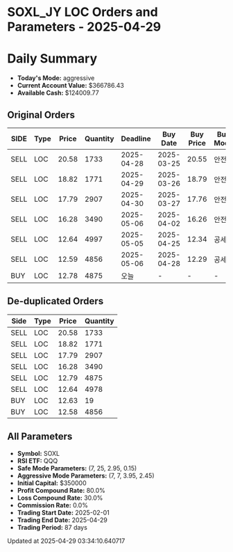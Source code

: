 # SOXL_JY LOC Orders and Parameters - 2025-04-29

# Daily Summary

- **Today's Mode:** aggressive
- **Current Account Value:** $366786.43
- **Available Cash:** $124009.77

## Original Orders

| SIDE | Type | Price | Quantity | Deadline | Buy Date | Buy Price | Buy Mode |
|------|------|-------|----------|----------|----------|-----------|----------|
| SELL | LOC | 20.58 | 1733 | 2025-04-28 | 2025-03-25 | 20.55 | 안전 |
| SELL | LOC | 18.82 | 1771 | 2025-04-29 | 2025-03-26 | 18.79 | 안전 |
| SELL | LOC | 17.79 | 2907 | 2025-04-30 | 2025-03-27 | 17.76 | 안전 |
| SELL | LOC | 16.28 | 3490 | 2025-05-06 | 2025-04-02 | 16.26 | 안전 |
| SELL | LOC | 12.64 | 4997 | 2025-05-05 | 2025-04-25 | 12.34 | 공세 |
| SELL | LOC | 12.59 | 4856 | 2025-05-06 | 2025-04-28 | 12.29 | 공세 |
| BUY | LOC | 12.78 | 4875 | 오늘 | - | - | - |

## De-duplicated Orders

| Side | Type | Price | Quantity |
|------|------|-------|----------|
| SELL | LOC | 20.58 | 1733 |
| SELL | LOC | 18.82 | 1771 |
| SELL | LOC | 17.79 | 2907 |
| SELL | LOC | 16.28 | 3490 |
| SELL | LOC | 12.79 | 4875 |
| SELL | LOC | 12.64 | 4978 |
| BUY | LOC | 12.63 | 19 |
| BUY | LOC | 12.58 | 4856 |

## All Parameters

- **Symbol:** SOXL
- **RSI ETF:** QQQ
- **Safe Mode Parameters:** (7, 25, 2.95, 0.15)
- **Aggressive Mode Parameters:** (7, 7, 3.95, 2.45)
- **Initial Capital:** $350000
- **Profit Compound Rate:** 80.0%
- **Loss Compound Rate:** 30.0%
- **Commission Rate:** 0.0%
- **Trading Start Date:** 2025-02-01
- **Trading End Date:** 2025-04-29
- **Trading Period:** 87 days

Updated at 2025-04-29 03:34:10.640717
